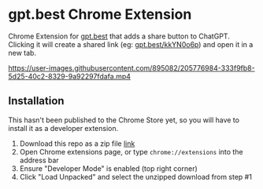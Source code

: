 # gpt.best Chrome Extension

Chrome Extension for [gpt.best](https:/gpt.best) that adds a share button to ChatGPT. Clicking it will create a shared link (eg: [gpt.best/kkYN0o6p](https://gpt.best/kkYN0o6p)) and open it in a new tab.

https://user-images.githubusercontent.com/895082/205776984-333f9fb8-5d25-40c2-8329-9a92297fdafa.mp4

## Installation

This hasn't been published to the Chrome Store yet, so you will have to install it as a developer extension.

1. Download this repo as a zip file [link](https://github.com/rileytomasek/gpt-best-chrome/archive/refs/heads/main.zip)
2. Open Chrome extensions page, or type `chrome://extensions` into the address bar
3. Ensure "Developer Mode" is enabled (top right corner)
4. Click "Load Unpacked" and select the unzipped download from step #1
